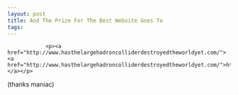 ```yaml
---
layout: post
title: And The Prize For The Best Website Goes To
tags:
---
```



                <p><a href="http://www.hasthelargehadroncolliderdestroyedtheworldyet.com/"><a href="http://www.hasthelargehadroncolliderdestroyedtheworldyet.com/">http://www.hasthelargehadroncolliderdestroyedtheworldyet.com/</a></a></p>
<p>(thanks maniac)</p>
